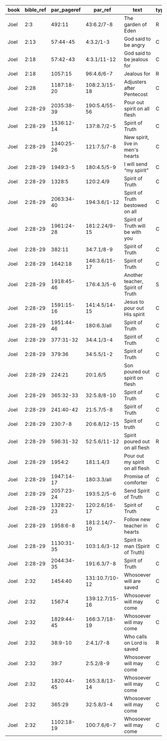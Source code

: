 <!--
https://urantia-book.org/urantiabook/bible_refs/Joel_1.html
bible_ref = Bible Chapter:Vers
par_pageref = UB 1st English Edition Page:Line
par_ref = UB Paper:Sec:Ppgh
type = See _readme
-->

| book | bible_ref | par_pageref | par_ref        | text                             | type |
| ---- | --------- | ----------- | -------------- | -------------------------------- | ---- |
| Joel | 2:3       | 492:11      | 43:6.2/7-8     | The garden of Eden               | R    |
| Joel | 2:13      | 57:44-45    | 4:3.2/1-3      | God said to be angry             | C    |
| Joel | 2:18      | 57:42-43    | 4:3.1/11-12    | God said to be jealous for       | C    |
| Joel | 2:18      | 1057:15     | 96:4.6/6-7     | Jealous for                      | R    |
| Joel | 2:28      | 1187:18-20  | 108:2.3/15-18  | Adjusters after Pentecost        | C    |
| Joel | 2:28-29   | 2035:38-39  | 190:5.4/55-56  | Pour out spirit on all flesh     | C    |
| Joel | 2:28-29   | 1536:12-14  | 137:8.7/2-5    | Spirit of Truth                  | C    |
| Joel | 2:28-29   | 1340:25-26  | 121:7.5/7-8    | New spirit, live in men's hearts | C    |
| Joel | 2:28-29   | 1949:3-5    | 180:4.5/5-9    | I will send “my spirit”          | C    |
| Joel | 2:28-29   | 1328:5      | 120:2.4/9      | Spirit of Truth                  | C    |
| Joel | 2:28-29   | 2063:34-40  | 194:3.6/1-12   | Spirit of Truth bestowed on all  | C    |
| Joel | 2:28-29   | 1961:24-28  | 181:2.24/9-15  | Spirit of Truth will be with you | C    |
| Joel | 2:28-29   | 382:11      | 34:7.1/8-9     | Spirit of Truth                  | C    |
| Joel | 2:28-29   | 1642:18     | 146:3.6/15-17  | Spirit of Truth                  | C    |
| Joel | 2:28-29   | 1918:45-46  | 176:4.3/5-6    | Another teacher, Spirit of Truth | S    |
| Joel | 2:28-29   | 1591:15-16  | 141:4.5/14-15  | Jesus to pour out His spirit     | C    |
| Joel | 2:28-29   | 1951:44-46  | 180:6.3/all    | Spirit of Truth                  | C    |
| Joel | 2:28-29   | 377:31-32   | 34:4.1/3-4     | Spirit of Truth                  | C    |
| Joel | 2:28-29   | 379:36      | 34:5.5/1-2     | Spirit of Truth                  | C    |
| Joel | 2:28-29   | 224:21      | 20:1.6/5       | Son poured out spirit on flesh   | C    |
| Joel | 2:28-29   | 365:32-33   | 32:5.8/8-10    | Spirit of Truth                  | C    |
| Joel | 2:28-29   | 241:40-42   | 21:5.7/5-8     | Spirit of Truth                  | C    |
| Joel | 2:28-29   | 230:7-8     | 20:6.8/12-15   | Spirit of truth                  | C    |
| Joel | 2:28-29   | 596:31-32   | 52:5.6/11-12   | Spirit poured out on all flesh   | R    |
| Joel | 2:28-29   | 1954:2      | 181:1.4/3      | Pour out my spirit on all flesh  | C    |
| Joel | 2:28-29   | 1947:14-17  | 180:3.3/all    | Promise of comforter             | C    |
| Joel | 2:28-29   | 2057:23-24  | 193:5.2/5-6    | Send Spirit of Truth             | C    |
| Joel | 2:28-29   | 1328:22-23  | 120:2.6/16-17  | Spirit of Truth                  | C    |
| Joel | 2:28-29   | 1958:6-8    | 181:2.14/7-10  | Follow new teacher in hearts     | C    |
| Joel | 2:28-29   | 1130:31-35  | 103:1.6/3-12   | Spirit in man (Spirit of Truth)  | C    |
| Joel | 2:28-29   | 2044:34-35  | 191:6.3/7-8    | Spirit of Truth                  | C    |
| Joel | 2:32      | 1454:40     | 131:10.7/10-12 | Whosoever will are saved         | C    |
| Joel | 2:32      | 1567:4      | 139:12.7/15-16 | Whosoever will may come          | C    |
| Joel | 2:32      | 1829:44-45  | 166:3.7/18-19  | Whosoever will may come          | C    |
| Joel | 2:32      | 38:9-10     | 2:4.1/7-8      | Who calls on Lord is saved       | R    |
| Joel | 2:32      | 39:7        | 2:5.2/8-9      | Whosoever will may come          | C    |
| Joel | 2:32      | 1820:44-45  | 165:3.8/13-14  | Whosoever will may come          | C    |
| Joel | 2:32      | 365:29      | 32:5.8/3-4     | Whosoever will may come          | C    |
| Joel | 2:32      | 1102:18-19  | 100:7.6/6-7    | Whosoever will may come          | C    |
